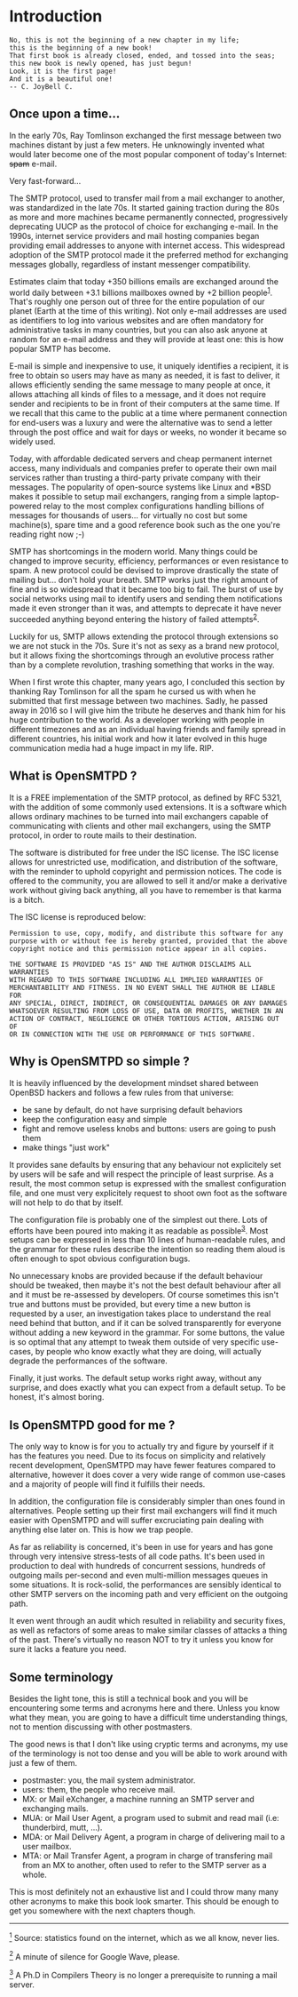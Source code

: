 # Introduction

    No, this is not the beginning of a new chapter in my life;
    this is the beginning of a new book!
    That first book is already closed, ended, and tossed into the seas;
    this new book is newly opened, has just begun!
    Look, it is the first page!
    And it is a beautiful one!
    -- C. JoyBell C.


## Once upon a time...
In the early 70s,
Ray Tomlinson exchanged the first message between two machines distant by just a few meters.
He unknowingly invented what would later become one of the most popular component of today's Internet:
<strike>spam</strike> e-mail.

Very fast-forward...

The SMTP protocol,
used to transfer mail from a mail exchanger to another,
was standardized in the late 70s.
It started gaining traction during the 80s as more and more machines became permanently connected,
progressively deprecating UUCP as the protocol of choice for exchanging e-mail.
In the 1990s, internet service providers and mail hosting companies began providing email addresses to anyone with internet access. This widespread adoption of the SMTP protocol made it the preferred method for exchanging messages globally, regardless of instant messenger compatibility.

Estimates claim that today +350 billions emails are exchanged around the world daily between +3.1 billions mailboxes owned by +2 billion people<sup>[1](#1)</sup>.
That's roughly one person out of three for the entire population of our planet (Earth at the time of this writing).
Not only e-mail addresses are used as identifiers to log into various websites and are often mandatory for administrative tasks in many countries,
but you can also ask anyone at random for an e-mail address and they will provide at least one:
this is how popular SMTP has become.

E-mail is simple and inexpensive to use,
it uniquely identifies a recipient,
it is free to obtain so users may have as many as needed,
it is fast to deliver,
it allows efficiently sending the same message to many people at once,
it allows attaching all kinds of files to a message,
and it does not require sender and recipients to be in front of their computers at the same time.
If we recall that this came to the public at a time where permanent connection for end-users was a luxury and were the alternative was to send a letter through the post office and wait for days or weeks,
no wonder it became so widely used.

Today, with affordable dedicated servers and cheap permanent internet access,
many individuals and companies prefer to operate their own mail services rather than trusting a third-party private company with their messages.
The popularity of open-source systems like Linux and *BSD makes it possible to setup mail exchangers,
ranging from a simple laptop-powered relay to the most complex configurations handling billions of messages for thousands of users...
for virtually no cost but some machine(s), spare time and a good reference book such as the one you're reading right now ;-)

SMTP has shortcomings in the modern world.
Many things could be changed to improve security,
efficiency,
performances or even resistance to spam.
A new protocol could be devised to improve drastically the state of mailing but... don't hold your breath.
SMTP works just the right amount of fine and is so widespread that it became too big to fail.
The burst of use by social networks using mail to identify users and sending them notifications made it even stronger than it was,
and attempts to deprecate it have never succeeded anything beyond entering the history of failed attempts<sup>[2](#2)</sup>.

Luckily for us,
SMTP allows extending the protocol through extensions so we are not stuck in the 70s.
Sure it's not as sexy as a brand new protocol,
but it allows fixing the shortcomings through an evolutive process rather than by a complete revolution,
trashing something that works in the way.

When I first wrote this chapter,
many years ago,
I concluded this section by thanking Ray Tomlinson for all the spam he cursed us with when he submitted that first message between two machines.
Sadly, he passed away in 2016 so I will give him the tribute he deserves and thank him for his huge contribution to the world.
As a developer working with people in different timezones and as an individual having friends and family spread in different countries,
his initial work and how it later evolved in this huge communication media had a huge impact in my life. RIP.


## What is OpenSMTPD ?
It is a FREE implementation of the SMTP protocol,
as defined by RFC 5321,
with the addition of some commonly used extensions.
It is a software which allows ordinary machines to be turned into mail exchangers capable of communicating with clients and other mail exchangers,
using the SMTP protocol,
in order to route mails to their destination.

The software is distributed for free under the ISC license.
The ISC license allows for unrestricted use, modification, and distribution of the software, with the reminder to uphold copyright and permission notices.
The code is offered to the community,
you are allowed to sell it and/or make a derivative work without giving back anything,
all you have to remember is that karma is a bitch.

The ISC license is reproduced below:

    Permission to use, copy, modify, and distribute this software for any
    purpose with or without fee is hereby granted, provided that the above
    copyright notice and this permission notice appear in all copies.
    
    THE SOFTWARE IS PROVIDED "AS IS" AND THE AUTHOR DISCLAIMS ALL WARRANTIES
    WITH REGARD TO THIS SOFTWARE INCLUDING ALL IMPLIED WARRANTIES OF
    MERCHANTABILITY AND FITNESS. IN NO EVENT SHALL THE AUTHOR BE LIABLE FOR
    ANY SPECIAL, DIRECT, INDIRECT, OR CONSEQUENTIAL DAMAGES OR ANY DAMAGES
    WHATSOEVER RESULTING FROM LOSS OF USE, DATA OR PROFITS, WHETHER IN AN
    ACTION OF CONTRACT, NEGLIGENCE OR OTHER TORTIOUS ACTION, ARISING OUT OF
    OR IN CONNECTION WITH THE USE OR PERFORMANCE OF THIS SOFTWARE.


## Why is OpenSMTPD so simple ?
It is heavily influenced by the development mindset shared between OpenBSD hackers and follows a few rules from that universe:
- be sane by default, do not have surprising default behaviors
- keep the configuration easy and simple
- fight and remove useless knobs and buttons: users are going to push them
- make things "just work"

It provides sane defaults by ensuring that any behaviour not explicitely set by users will be safe and will respect the principle of least surprise.
As a result,
the most common setup is expressed with the smallest configuration file,
and one must very explicitely request to shoot own foot as the software will not help to do that by itself.

The configuration file is probably one of the simplest out there.
Lots of efforts have been poured into making it as readable as possible<sup>[3](#3)</sup>.
Most setups can be expressed in less than 10 lines of human-readable rules,
and the grammar for these rules describe the intention so reading them aloud is often enough to spot obvious configuration bugs.

No unnecessary knobs are provided because if the default behaviour should be tweaked,
then maybe it's not the best default behaviour after all and it must be re-assessed by developers.
Of course sometimes this isn't true and buttons must be provided,
but every time a new button is requested by a user,
an investigation takes place to understand the real need behind that button,
and if it can be solved transparently for everyone without adding a new keyword in the grammar.
For some buttons, the value is so optimal that any attempt to tweak them outside of very specific use-cases,
by people who know exactly what they are doing,
will actually degrade the performances of the software.

Finally, it just works.
The default setup works right away,
without any surprise,
and does exactly what you can expect from a default setup.
To be honest, it's almost boring.


## Is OpenSMTPD good for me ?
The only way to know is for you to actually try and figure by yourself if it has the features you need.
Due to its focus on simplicity and relatively recent development, OpenSMTPD may have fewer features compared to alternative,
however it does cover a very wide range of common use-cases and a majority of people will find it fulfills their needs.

In addition,
the configuration file is considerably simpler than ones found in alternatives.
People setting up their first mail exchangers will find it much easier with OpenSMTPD and will suffer excruciating pain dealing with anything else later on.
This is how we trap people.

As far as reliability is concerned,
it's been in use for years and has gone through very intensive stress-tests of all code paths.
It's been used in production to deal with hundreds of concurrent sessions,
hundreds of outgoing mails per-second and even multi-million messages queues in some situations.
It is rock-solid,
the performances are sensibly identical to other SMTP servers on the incoming path and very efficient on the outgoing path.

It even went through an audit which resulted in reliability and security fixes,
as well as refactors of some areas to make similar classes of attacks a thing of the past.
There's virtually no reason NOT to try it unless you know for sure it lacks a feature you need.


## Some terminology
Besides the light tone,
this is still a technical book and you will be encountering some terms and acronyms here and there.
Unless you know what they mean,
you are going to have a difficult time understanding things,
not to mention discussing with other postmasters.

The good news is that I don't like using cryptic terms and acronyms,
my use of the terminology is not too dense and you will be able to work around with just a few of them.

- postmaster: you, the mail system administrator.
- users: them, the people who receive mail.
- MX: or Mail eXchanger, a machine running an SMTP server and exchanging mails.
- MUA: or Mail User Agent, a program used to submit and read mail (i.e: thunderbird, mutt, ...).
- MDA: or Mail Delivery Agent, a program in charge of delivering mail to a user mailbox.
- MTA: or Mail Transfer Agent, a program in charge of transfering mail from an MX to another, often used to refer to the SMTP server as a whole.

This is most definitely not an exhaustive list and I could throw many many other acronyms to make this book look smarter.
This should be enough to get you somewhere with the next chapters though.


<hr />

[<sup>1</sup>](#1) Source: statistics found on the internet, which as we all know, never lies.

[<sup>2</sup>](#2) A minute of silence for Google Wave, please.

[<sup>3</sup>](#3) A Ph.D in Compilers Theory is no longer a prerequisite to running a mail server.
